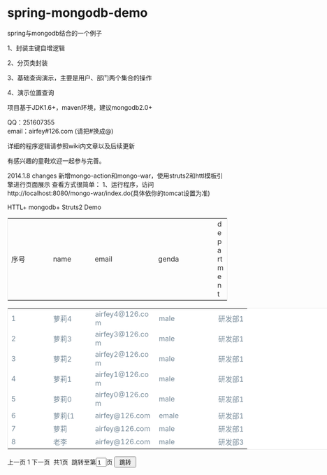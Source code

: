 spring-mongodb-demo
===================

spring与mongodb结合的一个例子

1、封装主键自增逻辑

2、分页类封装

3、基础查询演示，主要是用户、部门两个集合的操作

4、演示位置查询

项目基于JDK1.6+，maven环境，建议mongodb2.0+


QQ：251607355       
email：airfey#126.com (请把#换成@)

详细的程序逻辑请参照wiki内文章以及后续更新

有感兴趣的童鞋欢迎一起参与完善。

2014.1.8 changes
新增mongo-action和mongo-war，使用struts2和httl模板引擎进行页面展示
查看方式很简单：
1、运行程序，访问http://localhost:8080/mongo-war/index.do(具体依你的tomcat设置为准)

<html>
<head>
<style >
 
html, body  {
    margin: 20;
    padding: 0;
}

.busi-tab-head {
    background: none repeat scroll 0 0 #F2F5F7;
    border: 1px solid #EAEAEA;
    height: 24px;
    width: 800px;
}
table {
    border-collapse: collapse;
    border-spacing: 0;
    table-layout: fixed;
    word-break: break-all;
    border: 1px solid #EAEAEA;
}

.role-tbody {
    position: relative;
}
.role-tbody, .role-tbody table {
    background: none repeat scroll 0 0 #FFFFFF;
    clear: both;
    color: #768A99;
    width: 800px;
    
}
.role-tbody {
    position: relative;
    width: 100% !important;
}
 
</style>
</head>
<body>
	<p>HTTL+ mongodb+ Struts2 Demo</p>
	<table class="busi-tab-head" width="800px">
    <tbody><tr style="color:#333;height:30px">
        <td width="80px" height="28">序号</td>
        <td width="80px">name</td>
        <td width="130px">email</td>
        <td width="120px">genda</td>
        <td >department</td>
    </tr>
</tbody> 
</table> 
	<div class="role-tbody mark-table scrollBar" >
      <table width="800px">  <tbody>
            <tr style="background: none repeat scroll 0% 0% rgb(255, 255, 255); color: rgb(118, 138, 153);height:30px">
                <td width="80px"><span class="mr5">1</td>
                <td width="80px">萝莉4</td>
                <td width="130px">airfey4@126.com</td>
                <td width="120px">male</td>
                <td >研发部1</td>
            </tr>
            <tr style="background: none repeat scroll 0% 0% rgb(255, 255, 255); color: rgb(118, 138, 153);height:30px">
                <td width="80px"><span class="mr5">2</td>
                <td width="80px">萝莉3</td>
                <td width="130px">airfey3@126.com</td>
                <td width="120px">male</td>
                <td >研发部1</td>
            </tr>
            <tr style="background: none repeat scroll 0% 0% rgb(255, 255, 255); color: rgb(118, 138, 153);height:30px">
                <td width="80px"><span class="mr5">3</td>
                <td width="80px">萝莉2</td>
                <td width="130px">airfey2@126.com</td>
                <td width="120px">male</td>
                <td >研发部1</td>
            </tr>
            <tr style="background: none repeat scroll 0% 0% rgb(255, 255, 255); color: rgb(118, 138, 153);height:30px">
                <td width="80px"><span class="mr5">4</td>
                <td width="80px">萝莉1</td>
                <td width="130px">airfey1@126.com</td>
                <td width="120px">male</td>
                <td >研发部1</td>
            </tr>
            <tr style="background: none repeat scroll 0% 0% rgb(255, 255, 255); color: rgb(118, 138, 153);height:30px">
                <td width="80px"><span class="mr5">5</td>
                <td width="80px">萝莉0</td>
                <td width="130px">airfey0@126.com</td>
                <td width="120px">male</td>
                <td >研发部1</td>
            </tr>
            <tr style="background: none repeat scroll 0% 0% rgb(255, 255, 255); color: rgb(118, 138, 153);height:30px">
                <td width="80px"><span class="mr5">6</td>
                <td width="80px">萝莉{1</td>
                <td width="130px">airfey@126.com</td>
                <td width="120px">emale</td>
                <td >研发部1</td>
            </tr>
            <tr style="background: none repeat scroll 0% 0% rgb(255, 255, 255); color: rgb(118, 138, 153);height:30px">
                <td width="80px"><span class="mr5">7</td>
                <td width="80px">萝莉</td>
                <td width="130px">airfey@126.com</td>
                <td width="120px">male</td>
                <td >研发部1</td>
            </tr>
            <tr style="background: none repeat scroll 0% 0% rgb(255, 255, 255); color: rgb(118, 138, 153);height:30px">
                <td width="80px"><span class="mr5">8</td>
                <td width="80px">老李</td>
                <td width="130px">airfey@126.com</td>
                <td width="120px">male</td>
                <td >研发部3</td>
            </tr>
        </tbody>
    </table>
    </div>
	 <span class="pre-page disabled">上一页</span> <a class="page-p on">1</a> <span class="next-page disabled">下一页</span>  <span class="ml10">&nbsp;共1页&nbsp;</span> 跳转至第<input type='text' value='1'id='jumpPageBox' size='2' style='width:24px;height:20px;' onblur='checkCurrentPage(document.getElementById("jumpPageBox").value,1)'/>页 <input class='jump' style='cursor:pointer;'  type='button'  value='&nbsp;跳转&nbsp;' onclick='document.getElementById("pages").value=document.getElementById("jumpPageBox").value;window.location.href="index.do?page="+document.getElementById("jumpPageBox").value;'/><input type='hidden' value='1' name='currentPage' id='pages' />
 
</body>
</html>
